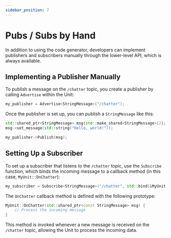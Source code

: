 ```yaml
---
sidebar_position: 7
---
```


# Pubs / Subs by Hand

In addition to using the code generator, developers can implement publishers and subscribers manually through the lower-level API, which is always available.

## Implementing a Publisher Manually

To publish a message on the `/chatter` topic, you create a publisher by calling `Advertise` within the Unit:

```c++
my_publisher = Advertise<StringMessage>("/chatter");
```

Once the publisher is set up, you can publish a `StringMessage` like this:

```c++
std::shared_ptr<StringMessage> msg{std::make_shared<StringMessage>()};
msg->set_message(std::string("Hello, world!"));

my_publisher->Publish(msg);
```

## Setting Up a Subscriber

To set up a subscriber that listens to the `/chatter` topic, use the `Subscribe` function, which binds the incoming message to a callback method (in this case, `MyUnit::OnChatter`):

```c++
my_subscriber = Subscribe<StringMessage>("/chatter", std::bind(&MyUnit::OnChatter, this, _1));
```

The `OnChatter` callback method is defined with the following prototype:

```c++
MyUnit::OnChatter(std::shared_ptr<const StringMessage> msg) {
    // Process the incoming message
}
```

This method is invoked whenever a new message is received on the `/chatter` topic, allowing the Unit to process the incoming data.
